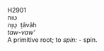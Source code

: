 <body>
  <p>H2901<br>  טוה  <br> טָּוָה  ‎  ṭâvâh  <br><i>taw-vaw‘ </i><br>A primitive root; to <i>spin: - </i>spin.<br></p>
 </body>